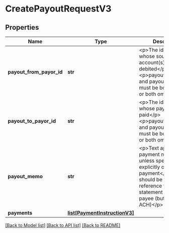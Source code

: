 # CreatePayoutRequestV3

## Properties
Name | Type | Description | Notes
------------ | ------------- | ------------- | -------------
**payout_from_payor_id** | **str** | &lt;p&gt;The id of the payor whose source account(s) will be debited&lt;/p&gt; &lt;p&gt;payoutFromPayorId and payoutToPayorId must be both supplied or both omitted&lt;/p&gt;  | [optional] 
**payout_to_payor_id** | **str** | &lt;p&gt;The id of the payor whose payees will be paid&lt;/p&gt; &lt;p&gt;payoutFromPayorId and payoutToPayorId must be both supplied or both omitted&lt;/p&gt;  | [optional] 
**payout_memo** | **str** | &lt;p&gt;Text applied to all payment memos unless specified explicitly on a payment&lt;/p&gt; &lt;p&gt;This should be the reference field on the statement seen by the payee (but not via ACH)&lt;/p&gt;  | [optional] 
**payments** | [**list[PaymentInstructionV3]**](PaymentInstructionV3.md) |  | 

[[Back to Model list]](../README.md#documentation-for-models) [[Back to API list]](../README.md#documentation-for-api-endpoints) [[Back to README]](../README.md)


